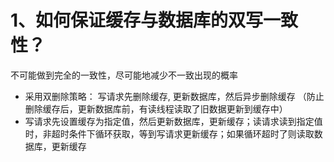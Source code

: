 # 1、如何保证缓存与数据库的双写一致性？

不可能做到完全的一致性，尽可能地减少不一致出现的概率

- 采用双删除策略： 写请求先删除缓存, 更新数据库，然后异步删除缓存 （防止删除缓存后，更新数据库前，有读线程读取了旧数据更新到缓存中）
- 写请求先设置缓存为指定值，然后更新数据库，更新缓存；读请求读到指定值时，非超时条件下循环获取，等到写请求更新缓存；如果循环超时了则读取数据库，更新缓存